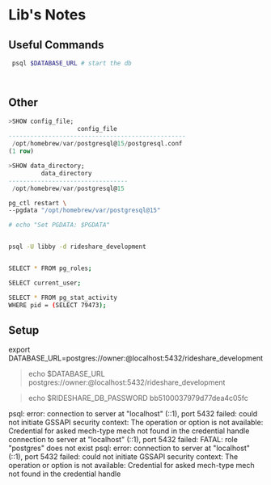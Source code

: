 # Lib's Notes

## Useful Commands

```bash
 psql $DATABASE_URL # start the db
```

```sql



```




## Other


```sql
>SHOW config_file;
                   config_file
-------------------------------------------------
 /opt/homebrew/var/postgresql@15/postgresql.conf
(1 row)

>SHOW data_directory;
         data_directory
---------------------------------
 /opt/homebrew/var/postgresql@15

```



```bash
pg_ctl restart \
--pgdata "/opt/homebrew/var/postgresql@15"

# echo "Set PGDATA: $PGDATA"


psql -U libby -d rideshare_development


SELECT * FROM pg_roles;

SELECT current_user;

SELECT * FROM pg_stat_activity
WHERE pid = (SELECT 79473);

```



## Setup

<!-- >echo $DB_URL

export DB_URL="postgres://libby:@localhost:5432/postgres" -->

<!-- from env -->
export DATABASE_URL=postgres://owner:@localhost:5432/rideshare_development

>echo $DATABASE_URL
postgres://owner:@localhost:5432/rideshare_development


>echo $RIDESHARE_DB_PASSWORD
bb5100037979d77dea4c05fc



psql: error: connection to server at "localhost" (::1), port 5432 failed: could not initiate GSSAPI security context:  The operation or option is not available: Credential for asked mech-type mech not found in the credential handle
connection to server at "localhost" (::1), port 5432 failed: FATAL:  role "postgres" does not exist
psql: error: connection to server at "localhost" (::1), port 5432 failed: could not initiate GSSAPI security context:  The operation or option is not available: Credential for asked mech-type mech not found in the credential handle
